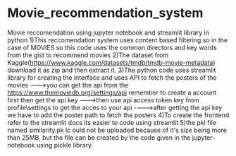 # Movie_recommendation_system
Movie reccomendation using jupyter notebook and streamlit library in python
1)This reccomendation system uses content based filtering so in the case of MOVIES so this code uses the common directors and key words from the gist to recommend movies 
2)The dataset from Kaggle(https://www.kaggle.com/datasets/tmdb/tmdb-movie-metadata) download it as zip and then extract it.
3)The python code uses streamlit library for creating the interface and uses API to fetch the posters of the movies
--->you can get the api from the https://www.themoviedb.org/settings/api remember to create a account first then get the api key
--->then use api access token key from profile\settings to get the acces to your api
---->after getting the api key we have to add the poster path to fetch the posters 
4)To create the frontend refer to the streamlit docs its easier to code using streamlit
5)the pkl file named similarity.pk lc ould not be uploaded because of it's size being more than 25MB, but the file can be created by the code given in the jupyter-notebook using pickle library.



